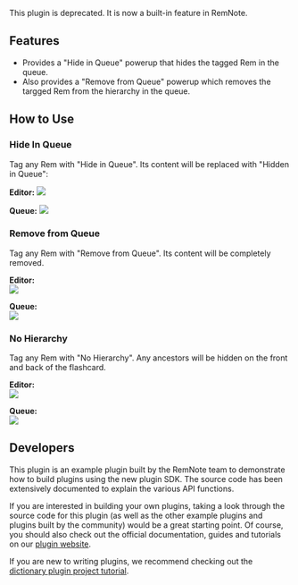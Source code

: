 This plugin is deprecated. It is now a built-in feature in RemNote.

## Features

- Provides a "Hide in Queue" powerup that hides the tagged Rem in the queue.
- Also provides a "Remove from Queue" powerup which removes the targged Rem from the hierarchy in the queue.

## How to Use

### Hide In Queue

Tag any Rem with "Hide in Queue". Its content will be replaced with "Hidden in Queue":

**Editor:**
![](https://i.imgur.com/06IHTFp.png)

**Queue:**
![](https://i.imgur.com/nntgSw1.png)

### Remove from Queue

Tag any Rem with "Remove from Queue". Its content will be completely removed.

**Editor:**
<br/>
![](https://raw.githubusercontent.com/remnoteio/remnote-official-plugins/main/hide-in-queue/images/editor.png)

**Queue:**
<br/>
![](https://raw.githubusercontent.com/remnoteio/remnote-official-plugins/main/hide-in-queue/images/queue.png)

### No Hierarchy

Tag any Rem with "No Hierarchy". Any ancestors will be hidden on the front and back of the flashcard.

**Editor:**
<br/>
![](https://raw.githubusercontent.com/remnoteio/remnote-official-plugins/main/hide-in-queue/images/no-hier-ed.png)

**Queue:**
<br/>
![](https://raw.githubusercontent.com/remnoteio/remnote-official-plugins/main/hide-in-queue/images/no-hier-queue.png)

## Developers

This plugin is an example plugin built by the RemNote team to demonstrate how to build plugins using the new plugin SDK. The source code has been extensively documented to explain the various API functions.

If you are interested in building your own plugins, taking a look through the source code for this plugin (as well as the other example plugins and plugins built by the community) would be a great starting point. Of course, you should also check out the official documentation, guides and tutorials on our [plugin website](https://plugins.remnote.com/).

If you are new to writing plugins, we recommend checking out the [dictionary plugin project tutorial](https://plugins.remnote.com/in-depth-tutorial/overview).
